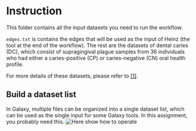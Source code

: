 # Instruction

This folder contains all the input datasets you need to run the workflow.

`edges.txt` is contains the edges that will be used as the input of Heinz (the tool at the end of the workflow). The rest are the datasets of dental caries (DC), which consist of supragingival plague samples from 36 individuals who had either a caries-positive (CP) or caries-negative (CN) oral health profile.

For more details of these datasets, please refer
to [[1]](https://github.com/ibivu/B4TM-Galaxy-2017/blob/master/papers/metaModules.pdf).

## Build a dataset list
In Galaxy, multiple files can be organized into a single dataset list, which
can be used as the single input for some Galaxy tools. In this assignment, you
probably need this.
![Here show how to operate](https://github.com/ibivu/B4TM-Galaxy-2017/tree/master/.github/1.png)
